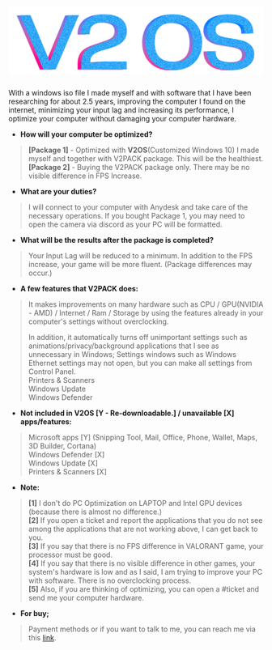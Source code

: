 # <h1 align="center"> ![V2OS](https://raw.githubusercontent.com/vutuofficial/V2OS/main/logo.png?token=GHSAT0AAAAAAB2VCLRTQXZYWEAKKYGYXLESY4OSDVA "Logo")</h1>

With a windows iso file I made myself and with software that I have been researching for about 2.5 years, improving the computer I found on the internet, minimizing your input lag and increasing its performance, I optimize your computer without damaging your computer hardware.

* **How will your computer be optimized?**

> **[Package 1]** - Optimized with **V2OS**(Customized Windows 10) I made myself and together with V2PACK package. This will be the healthiest.<br>
**[Package 2]** - Buying the V2PACK package only. There may be no visible difference in FPS Increase.

* **What are your duties?**

> I will connect to your computer with Anydesk and take care of the necessary operations. If you bought Package 1, you may need to open the camera via discord as your PC will be formatted.

* **What will be the results after the package is completed?**

> Your Input Lag will be reduced to a minimum.
In addition to the FPS increase, your game will be more fluent. (Package differences may occur.)

* **A few features that V2PACK does:**

> It makes improvements on many hardware such as CPU / GPU(NVIDIA - AMD) / Internet / Ram / Storage by using the features already in your computer's settings without overclocking.
>
> In addition, it automatically turns off unimportant settings such as animations/privacy/background applications that I see as unnecessary in Windows;
Settings windows such as Windows Ethernet settings may not open, but you can make all settings from Control Panel.<br>
Printers & Scanners<br>
Windows Update<br>
Windows Defender

* **Not included in V2OS [Y - Re-downloadable.] / unavailable [X] apps/features:**
> Microsoft apps [Y] (Snipping Tool, Mail, Office, Phone, Wallet, Maps, 3D Builder, Cortana)<br>
Windows Defender [X]<br>
Windows Update [X]<br>
Printers & Scanners [X]<br>

* **Note:**

> **[1]** I don't do PC Optimization on LAPTOP and Intel GPU devices (because there is almost no difference.)<br>
**[2]** If you open a ticket and report the applications that you do not see among the applications that are not working above, I can get back to you.<br>
**[3]** If you say that there is no FPS difference in VALORANT game, your processor must be good.<br>
**[4]** If you say that there is no visible difference in other games, your system's hardware is low and as I said, I am trying to improve your PC with software. There is no overclocking process.<br>
**[5]** Also, if you are thinking of optimizing, you can open a #ticket and send me your computer hardware.<br>

* **For buy;**

> Payment methods or if you want to talk to me, you can reach me via this [link](https://discord.com/users/333697573980340225).
